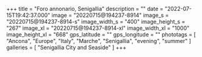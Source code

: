 +++
title = "Foro annonario, Senigallia"
description = ""
date = "2022-07-15T19:42:37.000"
image = "20220715@194237-8914"
image_s = "20220715@194237-8914-s"
image_width_s = "400"
image_height_s = "267"
image_xl = "20220715@194237-8914-xl"
image_width_xl = "1000"
image_height_xl = "668"
gps_latitude = ""
gps_longitude = ""
phototags = [ "Ancona", "Europe", "Italy", "Marche", "Senigallia", "evening", "summer" ]
galleries = [ "Senigallia City and Seaside" ]
+++
